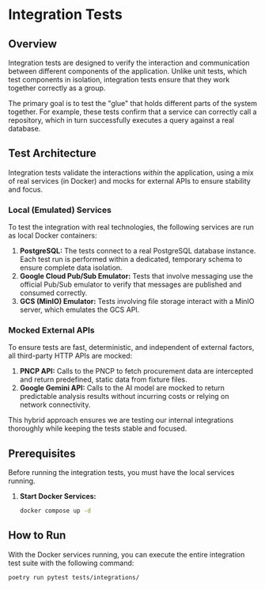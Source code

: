 # Integration Tests

## Overview

Integration tests are designed to verify the interaction and communication between different components of the application. Unlike unit tests, which test components in isolation, integration tests ensure that they work together correctly as a group.

The primary goal is to test the "glue" that holds different parts of the system together. For example, these tests confirm that a service can correctly call a repository, which in turn successfully executes a query against a real database.

## Test Architecture

Integration tests validate the interactions *within* the application, using a mix of real services (in Docker) and mocks for external APIs to ensure stability and focus.

### Local (Emulated) Services

To test the integration with real technologies, the following services are run as local Docker containers:

1.  **PostgreSQL:** The tests connect to a real PostgreSQL database instance. Each test run is performed within a dedicated, temporary schema to ensure complete data isolation.
2.  **Google Cloud Pub/Sub Emulator:** Tests that involve messaging use the official Pub/Sub emulator to verify that messages are published and consumed correctly.
3.  **GCS (MinIO) Emulator:** Tests involving file storage interact with a MinIO server, which emulates the GCS API.

### Mocked External APIs

To ensure tests are fast, deterministic, and independent of external factors, all third-party HTTP APIs are mocked:

1.  **PNCP API:** Calls to the PNCP to fetch procurement data are intercepted and return predefined, static data from fixture files.
2.  **Google Gemini API:** Calls to the AI model are mocked to return predictable analysis results without incurring costs or relying on network connectivity.

This hybrid approach ensures we are testing our internal integrations thoroughly while keeping the tests stable and focused.

## Prerequisites

Before running the integration tests, you must have the local services running.

1.  **Start Docker Services:**
    ```bash
    docker compose up -d
    ```

## How to Run

With the Docker services running, you can execute the entire integration test suite with the following command:

```bash
poetry run pytest tests/integrations/
```
